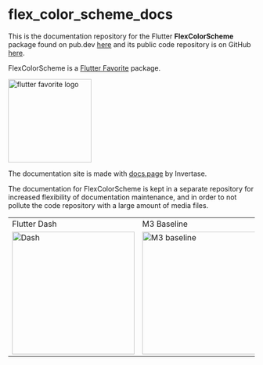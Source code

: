 # flex_color_scheme_docs

This is the documentation repository for the Flutter **FlexColorScheme** package found on
pub.dev [here](https://pub.dev/packages/flex_color_scheme) and its public code repository is on
GitHub [here](https://github.com/rydmike/flex_color_scheme).

FlexColorScheme is a [Flutter Favorite](https://docs.flutter.dev/development/packages-and-plugins/favorites) package.

[<img src="https://rydmike.com/assets_fcsv4/flutter-favorite-logo.png?raw=true?" alt="flutter favorite logo" width="170"/>](https://docs.flutter.dev/development/packages-and-plugins/favorites)

The documentation site is made with [docs.page](https://docs.page/) by Invertase.

The documentation for FlexColorScheme is kept in a separate repository for increased flexibility
of documentation maintenance, and in order to not pollute the code repository with a large
amount of media files.

<table>
  <tr>
    <td>Flutter Dash</td>
    <td>M3 Baseline</td>
    <td>Verdun Green</td>
    <td>Dell Genoa Green</td>
  </tr>
  <tr>
    <td><img src="https://github.com/rydmike/flex_color_scheme_docs/blob/master/docs/images/fcs-v5-l-37.png?raw=true" alt="Dash" width="250"/></td>
    <td><img src="https://github.com/rydmike/flex_color_scheme_docs/blob/master/docs/images/fcs-v5-l-38.png?raw=true" alt="M3 baseline" width="250"/></td>
    <td><img src="https://github.com/rydmike/flex_color_scheme_docs/blob/master/docs/images/fcs-v5-l-39.png?raw=true" alt="Verdun green" width="250"/></td>
    <td><img src="https://github.com/rydmike/flex_color_scheme_docs/blob/master/docs/images/fcs-v5-l-40.png?raw=true" alt="Dell genoa" width="250"/></td>
  </tr>
 </table>